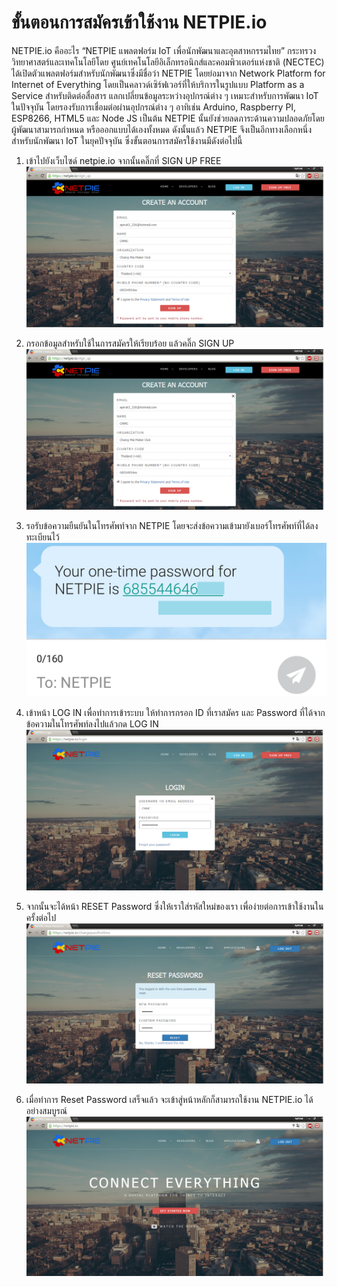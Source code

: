 # ขั้นตอนการสมัครเข้าใช้งาน NETPIE.io

NETPIE.io คืออะไร
“NETPIE แพลตฟอร์ม IoT เพื่อนักพัฒนาและอุตสาหกรรมไทย” กระทรวงวิทยาศาสตร์และเทคโนโลยีโดย ศูนย์เทคโนโลยีอิเล็กทรอนิกส์และคอมพิวเตอร์แห่งชาติ \(NECTEC\) ได้เปิดตัวแพลตฟอร์มสำหรับนักพัฒนาซึ่งมีชื่อว่า NETPIE โดยย่อมาจาก Network Platform for Internet of Everything โดยเป็นคลาวด์เซิร์ฟเวอร์ที่ให้บริการในรูปแบบ Platform as a Service สำหรับติดต่อสื่อสาร แลกเปลี่ยนข้อมูลระหว่างอุปกรณ์ต่าง ๆ เหมาะสำหรับการพัฒนา IoT ในปัจจุบัน โดยรองรับการเชื่อมต่อผ่านอุปกรณ์ต่าง ๆ อาทิเช่น Arduino, Raspberry PI, ESP8266, HTML5 และ Node JS เป็นต้น NETPIE นั้นยังช่วยลดภาระด้านความปลอดภัยโดยผู้พัฒนาสามารถกำหนด หรือออกแบบได้เองทั้งหมด ดังนั้นแล้ว NETPIE จึงเป็นอีกทางเลือกหนึ่งสำหรับนักพัฒนา IoT ในยุคปัจจุบัน ซึ่งขั้นตอนการสมัครใช้งานมีดังต่อไปนี้

1. เข้าไปยังเว็บไซด์ netpie.io จากนั้นคลิ๊กที่ SIGN UP FREE 
 ![signup](regisnetpie2.png)

2. กรอกข้อมูลสำหรับใช้ในการสมัครให้เรียบร้อย แล้วคลิ๊ก SIGN UP
  ![signup](regisnetpie2.png)
3. รอรับข้อความยืนยันในโทรศัพท์จาก NETPIE โดยจะส่งข้อความเข้ามายังเบอร์โทรศัพท์ที่ได้ลงทะเบียนไว้
  ![](regisnetpie3.png)
4. เข้าหน้า LOG IN เพื่อทำการเข้าระบบ ให้ทำการกรอก ID ที่เราสมัคร และ Password ที่ได้จากข้อความในโทรศัพท์ลงไปแล้วกด LOG IN
  ![](/regisnetpie4.png)
5. จากนั้นจะได้หน้า RESET Password ซึ่งให้เราใส่รหัสใหม่ของเรา เพื่อง่ายต่อการเข้าใช้งานในครั้งต่อไป
  ![resetpw](regisnetpie5.png)
6. เมื่อทำการ Reset Password เสร็จแล้ว จะเข้าสู่หน้าหลักก็สามารถใช้งาน NETPIE.io ได้อย่างสมบูรณ์
  ![success](regisnetpie6.png)

